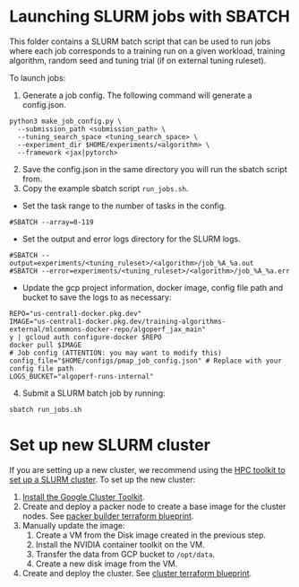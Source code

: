 # Launching SLURM jobs with SBATCH
This folder contains a SLURM batch script that can be used to run jobs where each job corresponds to a training run on a given workload, training algorithm, random seed and tuning trial (if on external tuning ruleset).

To launch jobs:
1) Generate a job config. The following command will generate a config.json.
```
python3 make_job_config.py \
  --submission_path <submission_path> \
  --tuning_search_space <tuning_search_space> \
  --experiment_dir $HOME/experiments/<algorithm> \
  --framework <jax|pytorch>
```
2) Save the config.json in the same directory you will run the sbatch script from.
3) Copy the example sbatch script `run_jobs.sh`. 
- Set the task range to the number of tasks in the config.
```
#SBATCH --array=0-119
```
- Set the output and error logs directory for the SLURM logs.
```
#SBATCH --output=experiments/<tuning_ruleset>/<algorithm>/job_%A_%a.out
#SBATCH --error=experiments/<tuning_ruleset>/<algorithm>/job_%A_%a.err
```
- Update the gcp project information, docker image, config file path and bucket to save the logs to as necessary:
```
REPO="us-central1-docker.pkg.dev"
IMAGE="us-central1-docker.pkg.dev/training-algorithms-external/mlcommons-docker-repo/algoperf_jax_main"
y | gcloud auth configure-docker $REPO
docker pull $IMAGE
# Job config (ATTENTION: you may want to modify this)
config_file="$HOME/configs/pmap_job_config.json" # Replace with your config file path
LOGS_BUCKET="algoperf-runs-internal"
```
4) Submit a SLURM batch job by running:
```
sbatch run_jobs.sh
```


# Set up new SLURM cluster
If you are setting up a new cluster, we recommend using the [HPC toolkit to set up a SLURM cluster](https://cloud.google.com/cluster-toolkit/docs/quickstarts/slurm-cluster).
To set up the new cluster:

1) [Install the Google Cluster Toolkit](https://github.com/GoogleCloudPlatform/cluster-toolkit?tab=readme-ov-file#quickstart). 
2) Create and deploy a packer node to create a base image for the cluster nodes. See [packer builder terraform blueprint](/scoring/utils/slurm/algoperf_slurm_packer_builder.yaml).
3) Manually update the image:
    1) Create a VM from the Disk image created in the previous step.
    2) Install the NVIDIA container toolkit on the VM.
    3) Transfer the data from GCP bucket to `/opt/data`.
    4) Create a new disk image from the VM.
4) Create and deploy the cluster. See [cluster terraform blueprint](/scoring/utils/slurm/algoperf_slurm_cluster.yaml).

